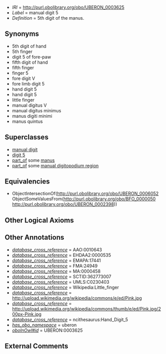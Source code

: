  * *IRI* = http://purl.obolibrary.org/obo/UBERON_0003625
 * *Label* = manual digit 5
 * *Definition* = 5th digit of the manus.

## Synonyms

 * 5th digit of hand
 * 5th finger
 * digit 5 of fore-paw
 * fifth digit of hand
 * fifth finger
 * finger 5
 * fore digit V
 * fore limb digit 5
 * hand digit 5
 * hand digit 5
 * little finger
 * manual digitus V
 * manual digitus minimus
 * manus digiti minimi
 * manus quintus

## Superclasses

 * [manual digit](../../UBERON/89/UBERON_0002389.md)
 * [digit 5](../../UBERON/52/UBERON_0006052.md)
 * [part_of](../../BFO/50/BFO_0000050.md) some [manus](../../UBERON/98/UBERON_0002398.md)
 * [part_of](../../BFO/50/BFO_0000050.md) some [manual digitopodium region](../../UBERON/41/UBERON_0012141.md)

## Equivalencies

 * ObjectIntersectionOf(<http://purl.obolibrary.org/obo/UBERON_0006052> ObjectSomeValuesFrom(<http://purl.obolibrary.org/obo/BFO_0000050> <http://purl.obolibrary.org/obo/UBERON_0002398>))

## Other Logical Axioms


## Other Annotations

 * *[database_cross_reference](../../ef/oboInOwl#hasDbXref.md)* = AAO:0010643
 * *[database_cross_reference](../../ef/oboInOwl#hasDbXref.md)* = EHDAA2:0000535
 * *[database_cross_reference](../../ef/oboInOwl#hasDbXref.md)* = EMAPA:17441
 * *[database_cross_reference](../../ef/oboInOwl#hasDbXref.md)* = FMA:24949
 * *[database_cross_reference](../../ef/oboInOwl#hasDbXref.md)* = MA:0000458
 * *[database_cross_reference](../../ef/oboInOwl#hasDbXref.md)* = SCTID:362773007
 * *[database_cross_reference](../../ef/oboInOwl#hasDbXref.md)* = UMLS:C0230403
 * *[database_cross_reference](../../ef/oboInOwl#hasDbXref.md)* = Wikipedia:Little_finger
 * *[database_cross_reference](../../ef/oboInOwl#hasDbXref.md)* = http://upload.wikimedia.org/wikipedia/commons/e/ed/Pink.jpg
 * *[database_cross_reference](../../ef/oboInOwl#hasDbXref.md)* = http://upload.wikimedia.org/wikipedia/commons/thumb/e/ed/Pink.jpg/200px-Pink.jpg
 * *[database_cross_reference](../../ef/oboInOwl#hasDbXref.md)* = ncithesaurus:Hand_Digit_5
 * *[has_obo_namespace](../../ce/oboInOwl#hasOBONamespace.md)* = uberon
 * *[oboInOwl#id](../../id/oboInOwl#id.md)* = UBERON:0003625

## External Comments


